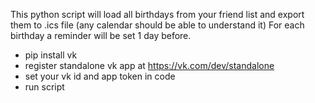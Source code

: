 This python script will load all birthdays from your friend list and export them to .ics file (any calendar should be able to understand it)
For each birthday a reminder will be set 1 day before.

- pip install vk
- register standalone vk app at https://vk.com/dev/standalone
- set your vk id and app token in code
- run script
